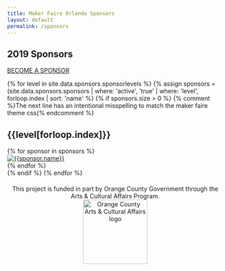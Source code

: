 ```yaml
---
title: Maker Faire Orlando Sponsors
layout: default
permalink: /sponsors
---
```

<div class="container sponsors-landing">

  <div class="row padbottom">
    <div class="col-xs-12">
      <h2 class="pull-left">2019 Sponsors</h2>
      <a class="sponsors-btn-top" href="/become-a-sponsor/">BECOME A SPONSOR</a>
    </div>
  </div>


  {% for level in site.data.sponsors.sponsorlevels %}
    {% assign sponsors = (site.data.sponsors.sponsors | where: 'active', 'true' | where: 'level', forloop.index | sort: 'name' %}
    {% if sponsors.size > 0 %}
      {% comment %}The next line has an intentional misspelling to match the maker faire theme css{% endcomment %}
      <div class="row spnosors-row">
        <div class="col-xs-12">
          <h2 class="text-center sponsors-type">{{level[forloop.index]}}</h2>
            <div class="faire-sponsors-box">
            {% for sponsor in sponsors %}
              <div class="sponsors-box-lg" id="{{sponsor.name}}"><a href="{{sponsor.url}}" target="_blank"><img src="/assets/images/sponsors/{{sponsor.logo}}" class="img-responsive" style="max-height:150px; width:auto;" alt="{{sponsor.name}}"></a></div>
            {% endfor %}
            </div>
        </div>
      </div>
     {% endif %}
  {% endfor %}


  <div class="row spnosors-row">
    <p style="margin-top: 20px;text-align: center">This project is funded in part by Orange County Government through the Arts &amp; Cultural Affairs Program.<br>
    <img class="alignnone size-full wp-image-25608" src="{{ 'assets/images/site-branding/leaper_150x150.jpg' | relative_url }}" alt="Orange County Arts & Cultural Affairs logo" width="150" height="150">
    </p>
  </div>

</div>
